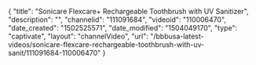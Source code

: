 {
    "title": "Sonicare Flexcare+ Rechargeable Toothbrush with UV Sanitizer",
    "description": "",
    "channelid": "111091684",
    "videoid": "110006470",
    "date_created": "1502525571",
    "date_modified": "1504049170",
    "type": "captivate",
    "layout": "channelVideo",
    "url": "\/bbbusa-latest-videos\/sonicare-flexcare-rechargeable-toothbrush-with-uv-sanit\/111091684-110006470"
}